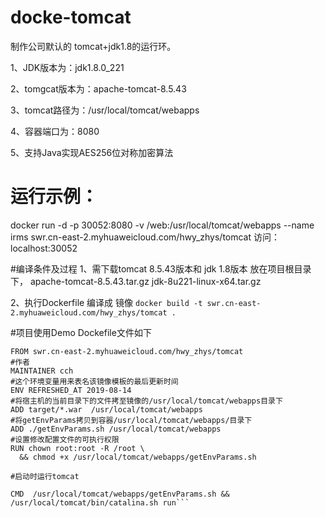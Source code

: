 ﻿# docke-tomcat
制作公司默认的 tomcat+jdk1.8的运行环。

1、JDK版本为：jdk1.8.0_221

2、tomgcat版本为：apache-tomcat-8.5.43

3、tomcat路径为：/usr/local/tomcat/webapps

4、容器端口为：8080

5、支持Java实现AES256位对称加密算法


# 运行示例：
docker run -d -p 30052:8080 -v /web:/usr/local/tomcat/webapps --name irms  swr.cn-east-2.myhuaweicloud.com/hwy_zhys/tomcat
访问：localhost:30052


#编译条件及过程
1、需下载tomcat 8.5.43版本和 jdk 1.8版本 放在项目根目录下，
apache-tomcat-8.5.43.tar.gz
jdk-8u221-linux-x64.tar.gz

2、执行Dockerfile 编译成 镜像
`docker build -t swr.cn-east-2.myhuaweicloud.com/hwy_zhys/tomcat .`


#项目使用Demo Dockefile文件如下

```#基础镜像
FROM swr.cn-east-2.myhuaweicloud.com/hwy_zhys/tomcat
#作者
MAINTAINER cch
#这个环境变量用来表名该镜像模板的最后更新时间
ENV REFRESHED_AT 2019-08-14
#将宿主机的当前目录下的文件拷至镜像的/usr/local/tomcat/webapps目录下
ADD target/*.war  /usr/local/tomcat/webapps
#将getEnvParams拷贝到容器/usr/local/tomcat/webapps/目录下
ADD ./getEnvParams.sh /usr/local/tomcat/webapps
#设置修改配置文件的可执行权限
RUN chown root:root -R /root \ 
  && chmod +x /usr/local/tomcat/webapps/getEnvParams.sh 

#启动时运行tomcat

CMD  /usr/local/tomcat/webapps/getEnvParams.sh && /usr/local/tomcat/bin/catalina.sh run```
